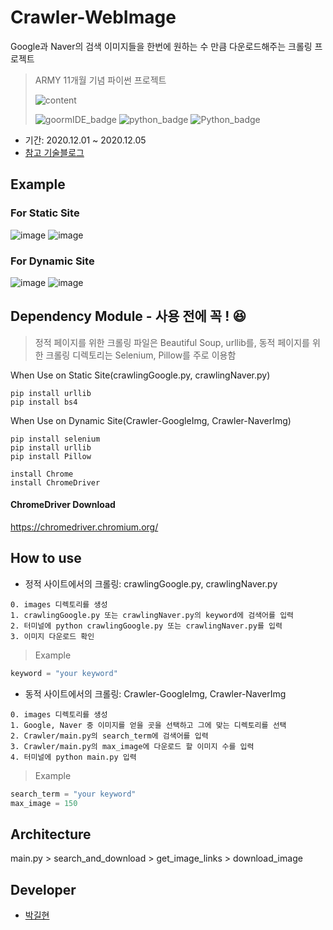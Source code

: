 # Crawler-WebImage
Google과 Naver의 검색 이미지들을 한번에 원하는 수 만큼 다운로드해주는 크롤링 프로젝트
> ARMY 11개월 기념 파이썬 프로젝트
>
>![content](https://user-images.githubusercontent.com/56578913/101244919-a4642200-374c-11eb-850c-9bc6f873e142.png)
>
>![goormIDE_badge](https://img.shields.io/badge/goormIDE-FREE-blue)
>![python_badge](https://img.shields.io/badge/-ver_2.7-blue?logo=Python&logoColor=white)
>![Python_badge](https://img.shields.io/badge/-ver_3.6-blue?logo=Python&logoColor=white)

- 기간: 2020.12.01 ~ 2020.12.05
- [참고 기술블로그](https://towardsdatascience.com/image-scraping-with-python-a96feda8af2d)

## Example
### For Static Site
![image](https://user-images.githubusercontent.com/56578913/101244452-053e2b00-374a-11eb-88aa-7b50aa256ad1.png)
![image](https://user-images.githubusercontent.com/56578913/101244478-2141cc80-374a-11eb-924f-c559f6d4d9a8.png)

### For Dynamic Site
![image](https://user-images.githubusercontent.com/56578913/101245308-4be25400-374f-11eb-8365-ba71fcfbc328.png)
![image](https://user-images.githubusercontent.com/56578913/101245328-687e8c00-374f-11eb-9986-fd826e7611c6.png)

## Dependency Module - 사용 전에 꼭 ! 😆
>정적 페이지를 위한 크롤링 파일은 Beautiful Soup, urllib를, 동적 페이지를 위한 크롤링 디렉토리는 Selenium, Pillow를 주로 이용함

When Use on Static Site(crawlingGoogle.py, crawlingNaver.py)
``` 
pip install urllib
pip install bs4
```

When Use on Dynamic Site(Crawler-GoogleImg, Crawler-NaverImg)
```
pip install selenium
pip install urllib
pip install Pillow
```
 
```
install Chrome
install ChromeDriver
```

#### ChromeDriver Download
https://chromedriver.chromium.org/

## How to use
- 정적 사이트에서의 크롤링: crawlingGoogle.py, crawlingNaver.py 
```
0. images 디렉토리를 생성
1. crawlingGoogle.py 또는 crawlingNaver.py의 keyword에 검색어를 입력
2. 터미널에 python crawlingGoogle.py 또는 crawlingNaver.py를 입력
3. 이미지 다운로드 확인
```
>Example
```python
keyword = "your keyword"
```

- 동적 사이트에서의 크롤링: Crawler-GoogleImg, Crawler-NaverImg 
```
0. images 디렉토리를 생성
1. Google, Naver 중 이미지를 얻을 곳을 선택하고 그에 맞는 디렉토리를 선택
2. Crawler/main.py의 search_term에 검색어를 입력
3. Crawler/main.py의 max_image에 다운로드 할 이미지 수를 입력
4. 터미널에 python main.py 입력
```
>Example
```python
search_term = "your keyword"
max_image = 150
```

## Architecture
main.py > search_and_download > get_image_links > download_image

## Developer
- [박길현](https://github.com/ureChanger)
